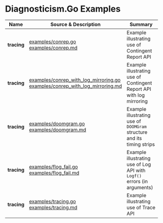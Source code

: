 # Diagnosticism.Go Examples

|Name|Source & Description|Summary|
|---|---|---|
|**tracing**|[examples/conrep.go](/examples/conrep.go)<br/>[examples/conrep.md](/examples/conrep.md)|Example illustrating use of Contingent Report API|
|**tracing**|[examples/conrep_with_log_mirroring.go](/examples/conrep_with_log_mirroring.go)<br/>[examples/conrep_with_log_mirroring.md](/examples/conrep_with_log_mirroring.md)|Example illustrating use of Contingent Report API with log mirroring|
|**tracing**|[examples/doomgram.go](/examples/doomgram.go)<br/>[examples/doomgram.md](/examples/doomgram.md)|Example illustrating use of `DOOMGram` structure and its timing strips|
|**tracing**|[examples/flog_fail.go](/examples/flog_fail.go)<br/>[examples/flog_fail.md](/examples/flog_fail.md)|Example illustrating use of Log API with ``Logf()`` errors (in arguments)|
|**tracing**|[examples/tracing.go](/examples/tracing.go)<br/>[examples/tracing.md](/examples/tracing.md)|Example illustrating use of Trace API|


<!-- ########################### end of file ########################### -->

